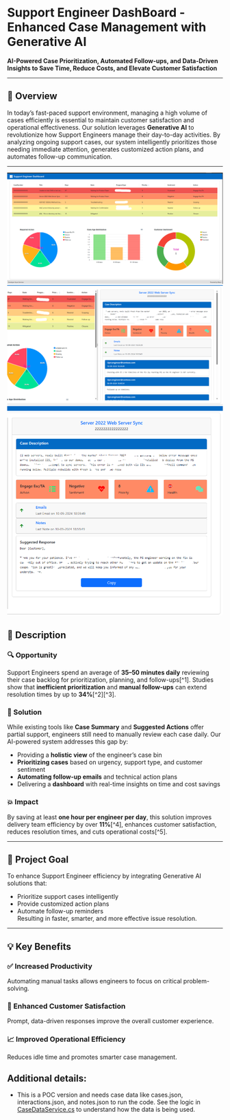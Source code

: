 # Support Engineer DashBoard - Enhanced Case Management with Generative AI

**AI-Powered Case Prioritization, Automated Follow-ups, and Data-Driven Insights to Save Time, Reduce Costs, and Elevate Customer Satisfaction**

---

## 📌 Overview

In today’s fast-paced support environment, managing a high volume of cases efficiently is essential to maintain customer satisfaction and operational effectiveness. Our solution leverages **Generative AI** to revolutionize how Support Engineers manage their day-to-day activities. By analyzing ongoing support cases, our system intelligently prioritizes those needing immediate attention, generates customized action plans, and automates follow-up communication.

---

![1](resources/1.png)
![2](resources/2.png)
![3](resources/3.png)

## 🚀 Description

### 🔍 Opportunity

Support Engineers spend an average of **35–50 minutes daily** reviewing their case backlog for prioritization, planning, and follow-ups[^1]. Studies show that **inefficient prioritization** and **manual follow-ups** can extend resolution times by up to **34%**[^2][^3].

### 🤖 Solution

While existing tools like **Case Summary** and **Suggested Actions** offer partial support, engineers still need to manually review each case daily. Our AI-powered system addresses this gap by:

- Providing a **holistic view** of the engineer’s case bin
- **Prioritizing cases** based on urgency, support type, and customer sentiment
- **Automating follow-up emails** and technical action plans
- Delivering a **dashboard** with real-time insights on time and cost savings

### 💥 Impact

By saving at least **one hour per engineer per day**, this solution improves delivery team efficiency by over **11%**[^4], enhances customer satisfaction, reduces resolution times, and cuts operational costs[^5].

---

## 🎯 Project Goal

To enhance Support Engineer efficiency by integrating Generative AI solutions that:

- Prioritize support cases intelligently
- Provide customized action plans
- Automate follow-up reminders  
Resulting in faster, smarter, and more effective issue resolution.

---

## 💡 Key Benefits

### ✅ Increased Productivity
Automating manual tasks allows engineers to focus on critical problem-solving.

### 🤝 Enhanced Customer Satisfaction
Prompt, data-driven responses improve the overall customer experience.

### 📈 Improved Operational Efficiency
Reduces idle time and promotes smarter case management.

## Additional details:
* This is a POC version and needs case data like cases.json, interactions.json, and notes.json to run the code. See the logic in [CaseDataService.cs](Services/Actions.cs) to understand how the data is being used.